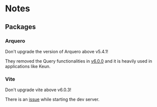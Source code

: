 # Notes

## Packages

### Arquero

Don't upgrade the version of Arquero above v5.4.1!

They removed the Query functionalities in [v6.0.0](https://github.com/uwdata/arquero/releases/tag/v6.0.0) and it is heavily used in applications like Keun.

### Vite

Don't upgrade vite above v6.0.3!

There is an [issue](https://www.reddit.com/r/reactjs/comments/1hieo6s/error_while_creating_react_project/?rdt=45418) while starting the dev server.